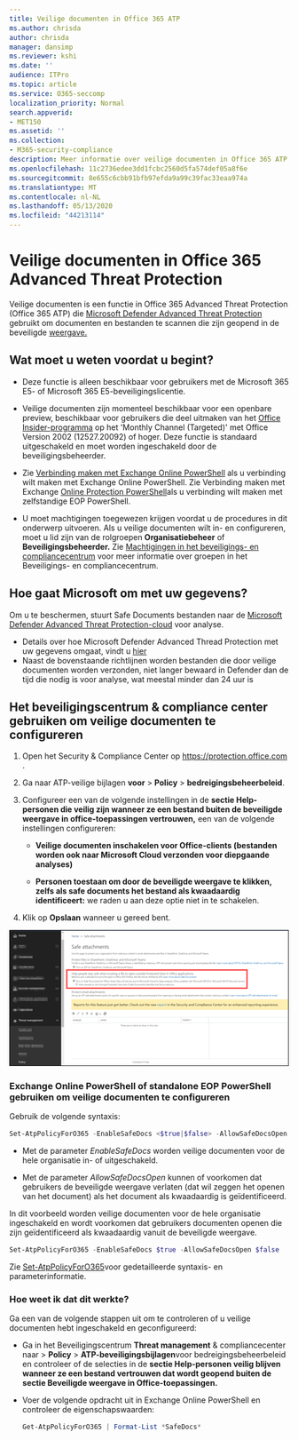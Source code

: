```yaml
---
title: Veilige documenten in Office 365 ATP
ms.author: chrisda
author: chrisda
manager: dansimp
ms.reviewer: kshi
ms.date: ''
audience: ITPro
ms.topic: article
ms.service: O365-seccomp
localization_priority: Normal
search.appverid:
- MET150
ms.assetid: ''
ms.collection:
- M365-security-compliance
description: Meer informatie over veilige documenten in Office 365 ATP.
ms.openlocfilehash: 11c2736edee3dd1fcbc2560d5fa574def05a8f6e
ms.sourcegitcommit: 8e655c6cbb91bfb97efda9a99c39fac33eaa974a
ms.translationtype: MT
ms.contentlocale: nl-NL
ms.lasthandoff: 05/13/2020
ms.locfileid: "44213114"
---
```

# <a name="safe-documents-in-office-365-advanced-threat-protection"></a>Veilige documenten in Office 365 Advanced Threat Protection

Veilige documenten is een functie in Office 365 Advanced Threat Protection (Office 365 ATP) die [Microsoft Defender Advanced Threat Protection](https://docs.microsoft.com/windows/security/threat-protection/microsoft-defender-atp/microsoft-defender-advanced-threat-protection) gebruikt om documenten en bestanden te scannen die zijn geopend in de beveiligde [weergave.](https://support.office.com/article/d6f09ac7-e6b9-4495-8e43-2bbcdbcb6653)

## <a name="what-do-you-need-to-know-before-you-begin"></a>Wat moet u weten voordat u begint?

- Deze functie is alleen beschikbaar voor gebruikers met de Microsoft 365 E5- of Microsoft 365 E5-beveiligingslicentie.

- Veilige documenten zijn momenteel beschikbaar voor een openbare preview, beschikbaar voor gebruikers die deel uitmaken van het [Office Insider-programma](https://insider.office.com/en-us/join) op het 'Monthly Channel (Targeted)' met Office Version 2002 (12527.20092) of hoger. Deze functie is standaard uitgeschakeld en moet worden ingeschakeld door de beveiligingsbeheerder.

- Zie [Verbinding maken met Exchange Online PowerShell](https://docs.microsoft.com/powershell/exchange/exchange-online/connect-to-exchange-online-powershell/connect-to-exchange-online-powershell) als u verbinding wilt maken met Exchange Online PowerShell. Zie Verbinding maken met Exchange [Online Protection PowerShell](https://docs.microsoft.com/powershell/exchange/exchange-eop/connect-to-exchange-online-protection-powershell)als u verbinding wilt maken met zelfstandige EOP PowerShell.

- U moet machtigingen toegewezen krijgen voordat u de procedures in dit onderwerp uitvoeren. Als u veilige documenten wilt in- en configureren, moet u lid zijn van de rolgroepen **Organisatiebeheer** of **Beveiligingsbeheerder.** Zie [Machtigingen in het beveiligings- en compliancecentrum](permissions-in-the-security-and-compliance-center.md) voor meer informatie over groepen in het Beveiligings- en compliancecentrum.

## <a name="how-does-microsoft-handle-your-data"></a>Hoe gaat Microsoft om met uw gegevens?

Om u te beschermen, stuurt Safe Documents bestanden naar de [Microsoft Defender Advanced Threat Protection-cloud](https://docs.microsoft.com/windows/security/threat-protection/microsoft-defender-atp/microsoft-defender-advanced-threat-protection) voor analyse.

- Details over hoe Microsoft Defender Advanced Thread Protection met uw gegevens omgaat, vindt u [hier](https://docs.microsoft.com/windows/security/threat-protection/microsoft-defender-atp/data-storage-privacy)
- Naast de bovenstaande richtlijnen worden bestanden die door veilige documenten worden verzonden, niet langer bewaard in Defender dan de tijd die nodig is voor analyse, wat meestal minder dan 24 uur is

## <a name="use-the-security--compliance-center-to-configure-safe-documents"></a>Het beveiligingscentrum & compliance center gebruiken om veilige documenten te configureren

1. Open het Security & Compliance Center op <https://protection.office.com> .

2. Ga naar ATP-veilige bijlagen **voor** \> **Policy** \> **bedreigingsbeheerbeleid**.

3. Configureer een van de volgende instellingen in de **sectie Help-personen die veilig zijn wanneer ze een bestand buiten de beveiligde weergave in office-toepassingen vertrouwen,** een van de volgende instellingen configureren:

   - **Veilige documenten inschakelen voor Office-clients (bestanden worden ook naar Microsoft Cloud verzonden voor diepgaande analyses)**

   - **Personen toestaan om door de beveiligde weergave te klikken, zelfs als safe documents het bestand als kwaadaardig identificeert:** we raden u aan deze optie niet in te schakelen.

4. Klik op **Opslaan** wanneer u gereed bent.

![Pagina ATP Safe-bijlagen](../../media/safe-docs.png)

### <a name="use-exchange-online-powershell-or-standalone-eop-powershell-to-configure-safe-documents"></a>Exchange Online PowerShell of standalone EOP PowerShell gebruiken om veilige documenten te configureren

Gebruik de volgende syntaxis:

```powershell
Set-AtpPolicyForO365 -EnableSafeDocs <$true|$false> -AllowSafeDocsOpen <$true|$false>
```

- Met de parameter _EnableSafeDocs_ worden veilige documenten voor de hele organisatie in- of uitgeschakeld.

- Met de parameter _AllowSafeDocsOpen_ kunnen of voorkomen dat gebruikers de beveiligde weergave verlaten (dat wil zeggen het openen van het document) als het document als kwaadaardig is geïdentificeerd.

In dit voorbeeld worden veilige documenten voor de hele organisatie ingeschakeld en wordt voorkomen dat gebruikers documenten openen die zijn geïdentificeerd als kwaadaardig vanuit de beveiligde weergave.

```powershell
Set-AtpPolicyForO365 -EnableSafeDocs $true -AllowSafeDocsOpen $false
```

Zie [Set-AtpPolicyForO365](https://docs.microsoft.com/powershell/module/exchange/advanced-threat-protection/set-atppolicyforo365)voor gedetailleerde syntaxis- en parameterinformatie.

### <a name="how-do-i-know-this-worked"></a>Hoe weet ik dat dit werkte?

Ga een van de volgende stappen uit om te controleren of u veilige documenten hebt ingeschakeld en geconfigureerd:

- Ga in het Beveiligingscentrum **Threat management** & compliancecenter naar \> **Policy** \> **ATP-beveiligingsbijlagen**voor bedreigingsbeheerbeleid en controleer of de selecties in de **sectie Help-personen veilig blijven wanneer ze een bestand vertrouwen dat wordt geopend buiten de sectie Beveiligde weergave in Office-toepassingen.**

- Voer de volgende opdracht uit in Exchange Online PowerShell en controleer de eigenschapswaarden:

  ```powershell
  Get-AtpPolicyForO365 | Format-List *SafeDocs*
  ```
